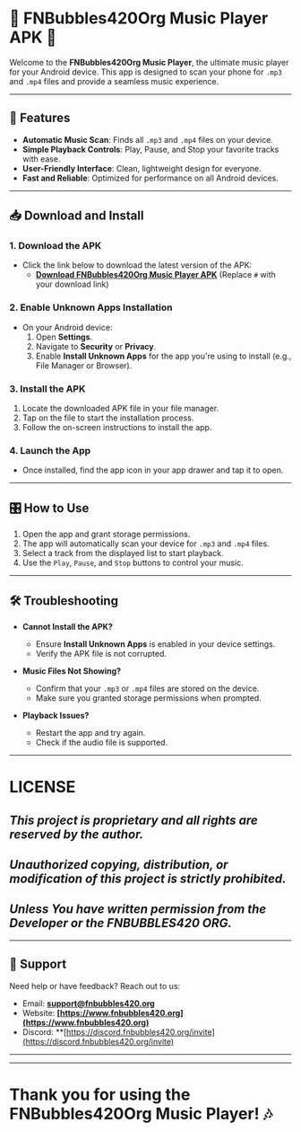 # 🎵 FNBubbles420Org Music Player APK 🎵

Welcome to the **FNBubbles420Org Music Player**, the ultimate music player for your Android device. This app is designed to scan your phone for `.mp3` and `.mp4` files and provide a seamless music experience.

---

## 📲 Features
- **Automatic Music Scan**: Finds all `.mp3` and `.mp4` files on your device.
- **Simple Playback Controls**: Play, Pause, and Stop your favorite tracks with ease.
- **User-Friendly Interface**: Clean, lightweight design for everyone.
- **Fast and Reliable**: Optimized for performance on all Android devices.

---

## 📥 Download and Install

### 1. **Download the APK**
- Click the link below to download the latest version of the APK:
   - **[Download FNBubbles420Org Music Player APK](#)** (Replace `#` with your download link)

### 2. **Enable Unknown Apps Installation**
   - On your Android device:
     1. Open **Settings**.
     2. Navigate to **Security** or **Privacy**.
     3. Enable **Install Unknown Apps** for the app you're using to install (e.g., File Manager or Browser).

### 3. **Install the APK**
   1. Locate the downloaded APK file in your file manager.
   2. Tap on the file to start the installation process.
   3. Follow the on-screen instructions to install the app.

### 4. **Launch the App**
   - Once installed, find the app icon in your app drawer and tap it to open.

---

## 🎛️ How to Use
1. Open the app and grant storage permissions.
2. The app will automatically scan your device for `.mp3` and `.mp4` files.
3. Select a track from the displayed list to start playback.
4. Use the `Play`, `Pause`, and `Stop` buttons to control your music.

---

## 🛠️ Troubleshooting
- **Cannot Install the APK?**
   - Ensure **Install Unknown Apps** is enabled in your device settings.
   - Verify the APK file is not corrupted.

- **Music Files Not Showing?**
   - Confirm that your `.mp3` or `.mp4` files are stored on the device.
   - Make sure you granted storage permissions when prompted.

- **Playback Issues?**
   - Restart the app and try again.
   - Check if the audio file is supported.

---

# LICENSE
## ***This project is proprietary and all rights are reserved by the author.***
## ***Unauthorized copying, distribution, or modification of this project is strictly prohibited.***
## ***Unless You have written permission from the Developer or the FNBUBBLES420 ORG.***

---

## 📧 Support
Need help or have feedback? Reach out to us:
- Email: **support@fnbubbles420.org**
- Website: **[https://www.fnbubbles420.org](https://www.fnbubbles420.org)**
- Discord: **[https://discord.fnbubbles420.org/invite](https://discord.fnbubbles420.org/invite)

---
---
# Thank you for using the **FNBubbles420Org Music Player**! 🎶
